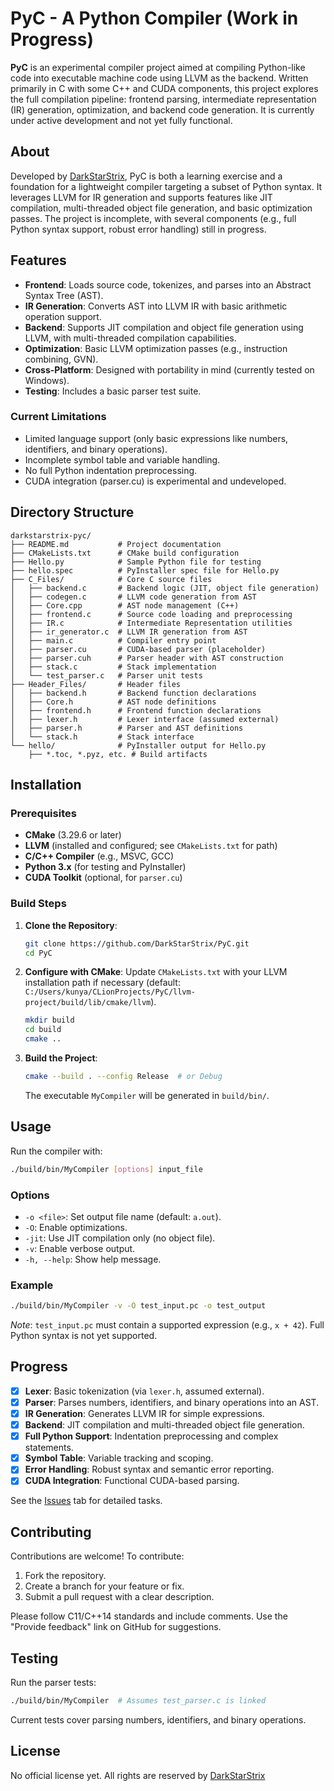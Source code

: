 # PyC - A Python Compiler (Work in Progress)

**PyC** is an experimental compiler project aimed at compiling Python-like code into executable machine code using LLVM as the backend. Written primarily in C with some C++ and CUDA components, this project explores the full compilation pipeline: frontend parsing, intermediate representation (IR) generation, optimization, and backend code generation. It is currently under active development and not yet fully functional.

## About

Developed by [DarkStarStrix](https://github.com/DarkStarStrix), PyC is both a learning exercise and a foundation for a lightweight compiler targeting a subset of Python syntax. It leverages LLVM for IR generation and supports features like JIT compilation, multi-threaded object file generation, and basic optimization passes. The project is incomplete, with several components (e.g., full Python syntax support, robust error handling) still in progress.

## Features

- **Frontend**: Loads source code, tokenizes, and parses into an Abstract Syntax Tree (AST).
- **IR Generation**: Converts AST into LLVM IR with basic arithmetic operation support.
- **Backend**: Supports JIT compilation and object file generation using LLVM, with multi-threaded compilation capabilities.
- **Optimization**: Basic LLVM optimization passes (e.g., instruction combining, GVN).
- **Cross-Platform**: Designed with portability in mind (currently tested on Windows).
- **Testing**: Includes a basic parser test suite.

### Current Limitations
- Limited language support (only basic expressions like numbers, identifiers, and binary operations).
- Incomplete symbol table and variable handling.
- No full Python indentation preprocessing.
- CUDA integration (parser.cu) is experimental and undeveloped.

## Directory Structure

```
darkstarstrix-pyc/
├── README.md           # Project documentation
├── CMakeLists.txt      # CMake build configuration
├── Hello.py            # Sample Python file for testing
├── hello.spec          # PyInstaller spec file for Hello.py
├── C_Files/            # Core C source files
│   ├── backend.c       # Backend logic (JIT, object file generation)
│   ├── codegen.c       # LLVM code generation from AST
│   ├── Core.cpp        # AST node management (C++)
│   ├── frontend.c      # Source code loading and preprocessing
│   ├── IR.c            # Intermediate Representation utilities
│   ├── ir_generator.c  # LLVM IR generation from AST
│   ├── main.c          # Compiler entry point
│   ├── parser.cu       # CUDA-based parser (placeholder)
│   ├── parser.cuh      # Parser header with AST construction
│   ├── stack.c         # Stack implementation
│   └── test_parser.c   # Parser unit tests
├── Header_Files/       # Header files
│   ├── backend.h       # Backend function declarations
│   ├── Core.h          # AST node definitions
│   ├── frontend.h      # Frontend function declarations
│   ├── lexer.h         # Lexer interface (assumed external)
│   ├── parser.h        # Parser and AST definitions
│   └── stack.h         # Stack interface
└── hello/              # PyInstaller output for Hello.py
    ├── *.toc, *.pyz, etc. # Build artifacts
```

## Installation

### Prerequisites
- **CMake** (3.29.6 or later)
- **LLVM** (installed and configured; see `CMakeLists.txt` for path)
- **C/C++ Compiler** (e.g., MSVC, GCC)
- **Python 3.x** (for testing and PyInstaller)
- **CUDA Toolkit** (optional, for `parser.cu`)

### Build Steps
1. **Clone the Repository**:
   ```bash
   git clone https://github.com/DarkStarStrix/PyC.git
   cd PyC
   ```

2. **Configure with CMake**:
   Update `CMakeLists.txt` with your LLVM installation path if necessary (default: `C:/Users/kunya/CLionProjects/PyC/llvm-project/build/lib/cmake/llvm`).
   ```bash
   mkdir build
   cd build
   cmake ..
   ```

3. **Build the Project**:
   ```bash
   cmake --build . --config Release  # or Debug
   ```
   The executable `MyCompiler` will be generated in `build/bin/`.

## Usage

Run the compiler with:
```bash
./build/bin/MyCompiler [options] input_file
```

### Options
- `-o <file>`: Set output file name (default: `a.out`).
- `-O`: Enable optimizations.
- `-jit`: Use JIT compilation only (no object file).
- `-v`: Enable verbose output.
- `-h, --help`: Show help message.

### Example
```bash
./build/bin/MyCompiler -v -O test_input.pc -o test_output
```
*Note*: `test_input.pc` must contain a supported expression (e.g., `x + 42`). Full Python syntax is not yet supported.

## Progress

- [x] **Lexer**: Basic tokenization (via `lexer.h`, assumed external).
- [x] **Parser**: Parses numbers, identifiers, and binary operations into an AST.
- [x] **IR Generation**: Generates LLVM IR for simple expressions.
- [x] **Backend**: JIT compilation and multi-threaded object file generation.
- [x] **Full Python Support**: Indentation preprocessing and complex statements.
- [x] **Symbol Table**: Variable tracking and scoping.
- [x] **Error Handling**: Robust syntax and semantic error reporting.
- [x] **CUDA Integration**: Functional CUDA-based parsing.

See the [Issues](https://github.com/DarkStarStrix/PyC/issues) tab for detailed tasks.

## Contributing

Contributions are welcome! To contribute:
1. Fork the repository.
2. Create a branch for your feature or fix.
3. Submit a pull request with a clear description.

Please follow C11/C++14 standards and include comments. Use the "Provide feedback" link on GitHub for suggestions.

## Testing

Run the parser tests:
```bash
./build/bin/MyCompiler  # Assumes test_parser.c is linked
```
Current tests cover parsing numbers, identifiers, and binary operations.

## License

No official license yet. All rights are reserved by [DarkStarStrix](https://github.com/DarkStarStrix) 
